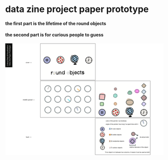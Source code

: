 # data zine project paper prototype

#### the first part is the lifetime of the round objects

#### the second part is for curious people to guess

![](Page1.png)
